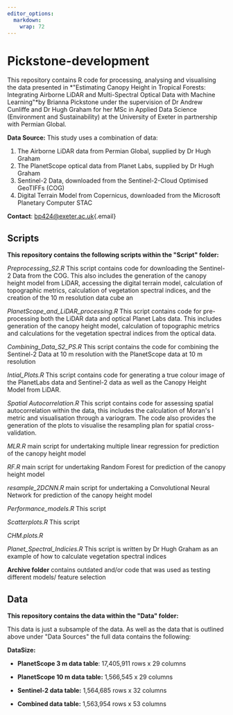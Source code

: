 ```yaml
---
editor_options: 
  markdown: 
    wrap: 72
---
```


# Pickstone-development

This repository contains R code for processing, analysing and
visualising the data presented in *"Estimating Canopy Height in Tropical
Forests: Integrating Airborne LiDAR and Multi-Spectral Optical Data with
Machine Learning"*by Brianna Pickstone under the supervision of Dr
Andrew Cunliffe and Dr Hugh Graham for her MSc in Applied Data Science
(Environment and Sustainability) at the University of Exeter in
partnership with Permian Global.

**Data Source:** This study uses a combination of data:

1.  The Airborne LiDAR data from Permian Global, supplied by Dr Hugh
    Graham
2.  The PlanetScope optical data from Planet Labs, supplied by Dr Hugh
    Graham
3.  Sentinel-2 Data, downloaded from the Sentinel-2-Cloud Optimised
    GeoTIFFs (COG)
4.  Digital Terrain Model from Copernicus, downloaded from the Microsoft
    Planetary Computer STAC

**Contact**: [bp424\@exeter.ac.uk](mailto:bp424@exeter.ac.uk){.email}

## **Scripts**

**This repository contains the following scripts within the "Script"
folder:**

*Preprocessing_S2.R* This script contains code for downloading the
Sentinel-2 Data from the COG. This also includes the generation of the
canopy height model from LiDAR, accessing the digital terrain model,
calculation of topographic metrics, calculation of vegetation spectral
indices, and the creation of the 10 m resolution data cube an

*PlanetScope_and_LiDAR_processing.R* This script contains code for
pre-processing both the LiDAR data and optical Planet Labs data. This
includes generation of the canopy height model, calculation of
topographic metrics and calculations for the vegetation spectral indices
from the optical data.

*Combining_Data_S2_PS.R* This script contains the code for combining the
Sentinel-2 Data at 10 m resolution with the PlanetScope data at 10 m
resolution

*Intial_Plots.R* This script contains code for generating a true colour
image of the PlanetLabs data and Sentinel-2 data as well as the Canopy
Height Model from LiDAR.

*Spatial Autocorrelation.R* This script contains code for assessing
spatial autocorrelation within the data, this includes the calculation
of Moran's I metric and visualisation through a variogram. The code also
provides the generation of the plots to visualise the resampling plan
for spatial cross-validation.

*MLR.R* main script for undertaking multiple linear regression for
prediction of the canopy height model

*RF.R* main script for undertaking Random Forest for prediction of the
canopy height model

*resample_2DCNN.R* main script for undertaking a Convolutional Neural
Network for prediction of the canopy height model

*Performance_models.R* This script

*Scatterplots.R* This script

*CHM.plots.R*

*Planet_Spectral_Indicies.R* This script is written by Dr Hugh Graham as
an example of how to calculate vegetation spectral indices

**Archive folder** contains outdated and/or code that was used as
testing different models/ feature selection

## Data

**This repository contains the data within the "Data" folder:**

This data is just a subsample of the data. As well as the data that is
outlined above under "Data Sources" the full data contains the
following:

**DataSize:**

-   **PlanetScope 3 m data table**: 17,405,911 rows x 29 columns

-    **PlanetScope 10 m data table:** 1,566,545 x 29 columns

-   **Sentinel-2 data table:** 1,564,685 rows x 32 columns

-   **Combined data table:** 1,563,954 rows x 53 columns
